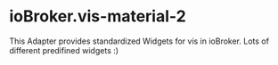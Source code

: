 # ioBroker.vis-material-2
This Adapter provides standardized Widgets for vis in ioBroker. Lots of different predifined widgets :)
